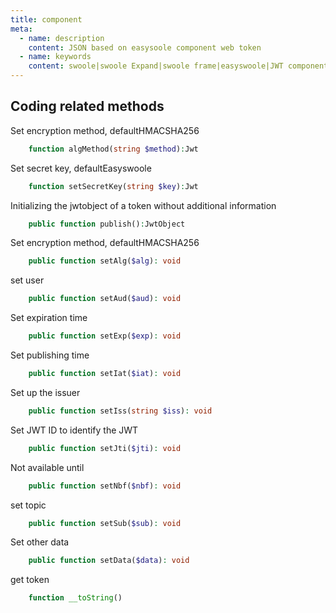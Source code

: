 ```yaml
---
title: component
meta:
  - name: description
    content: JSON based on easysoole component web token
  - name: keywords
    content: swoole|swoole Expand|swoole frame|easyswoole|JWT component
---
```


## Coding related methods

Set encryption method, defaultHMACSHA256
```php
    function algMethod(string $method):Jwt
```

Set secret key, defaultEasyswoole
```php
    function setSecretKey(string $key):Jwt
```

Initializing the jwtobject of a token without additional information
```php
    public function publish():JwtObject
```

Set encryption method, defaultHMACSHA256
```php
    public function setAlg($alg): void
```

set user
```php
    public function setAud($aud): void
```

Set expiration time
```php
    public function setExp($exp): void
```

Set publishing time
```php
    public function setIat($iat): void
```

Set up the issuer
```php
    public function setIss(string $iss): void
```

Set JWT ID to identify the JWT
```php
    public function setJti($jti): void
```

Not available until
```php
    public function setNbf($nbf): void
```

set topic
```php
    public function setSub($sub): void
```

Set other data
```php
    public function setData($data): void
```

get token
```php
    function __toString()
```
